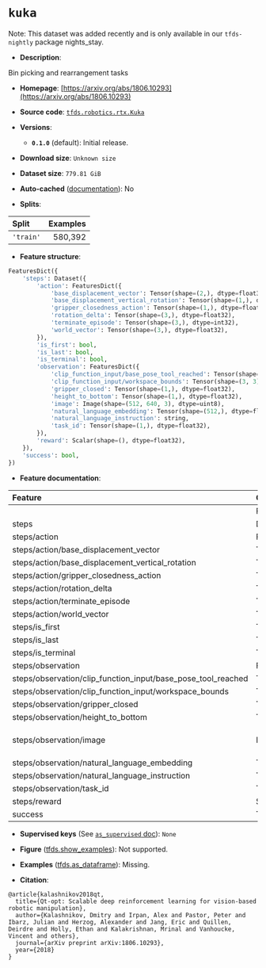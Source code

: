<div itemscope itemtype="http://schema.org/Dataset">
  <div itemscope itemprop="includedInDataCatalog" itemtype="http://schema.org/DataCatalog">
    <meta itemprop="name" content="TensorFlow Datasets" />
  </div>
  <meta itemprop="name" content="kuka" />
  <meta itemprop="description" content="Bin picking and rearrangement tasks&#10;&#10;To use this dataset:&#10;&#10;```python&#10;import tensorflow_datasets as tfds&#10;&#10;ds = tfds.load(&#x27;kuka&#x27;, split=&#x27;train&#x27;)&#10;for ex in ds.take(4):&#10;  print(ex)&#10;```&#10;&#10;See [the guide](https://www.tensorflow.org/datasets/overview) for more&#10;informations on [tensorflow_datasets](https://www.tensorflow.org/datasets).&#10;&#10;" />
  <meta itemprop="url" content="https://www.tensorflow.org/datasets/catalog/kuka" />
  <meta itemprop="sameAs" content="https://arxiv.org/abs/1806.10293" />
  <meta itemprop="citation" content="@article{kalashnikov2018qt,&#10;  title={Qt-opt: Scalable deep reinforcement learning for vision-based robotic manipulation},&#10;  author={Kalashnikov, Dmitry and Irpan, Alex and Pastor, Peter and Ibarz, Julian and Herzog, Alexander and Jang, Eric and Quillen, Deirdre and Holly, Ethan and Kalakrishnan, Mrinal and Vanhoucke, Vincent and others},&#10;  journal={arXiv preprint arXiv:1806.10293},&#10;  year={2018}&#10;}" />
</div>

# `kuka`


Note: This dataset was added recently and is only available in our
`tfds-nightly` package
<span class="material-icons" title="Available only in the tfds-nightly package">nights_stay</span>.

*   **Description**:

Bin picking and rearrangement tasks

*   **Homepage**:
    [https://arxiv.org/abs/1806.10293](https://arxiv.org/abs/1806.10293)

*   **Source code**:
    [`tfds.robotics.rtx.Kuka`](https://github.com/tensorflow/datasets/tree/master/tensorflow_datasets/robotics/rtx/rtx.py)

*   **Versions**:

    *   **`0.1.0`** (default): Initial release.

*   **Download size**: `Unknown size`

*   **Dataset size**: `779.81 GiB`

*   **Auto-cached**
    ([documentation](https://www.tensorflow.org/datasets/performances#auto-caching)):
    No

*   **Splits**:

Split     | Examples
:-------- | -------:
`'train'` | 580,392

*   **Feature structure**:

```python
FeaturesDict({
    'steps': Dataset({
        'action': FeaturesDict({
            'base_displacement_vector': Tensor(shape=(2,), dtype=float32),
            'base_displacement_vertical_rotation': Tensor(shape=(1,), dtype=float32),
            'gripper_closedness_action': Tensor(shape=(1,), dtype=float32),
            'rotation_delta': Tensor(shape=(3,), dtype=float32),
            'terminate_episode': Tensor(shape=(3,), dtype=int32),
            'world_vector': Tensor(shape=(3,), dtype=float32),
        }),
        'is_first': bool,
        'is_last': bool,
        'is_terminal': bool,
        'observation': FeaturesDict({
            'clip_function_input/base_pose_tool_reached': Tensor(shape=(7,), dtype=float32),
            'clip_function_input/workspace_bounds': Tensor(shape=(3, 3), dtype=float32),
            'gripper_closed': Tensor(shape=(1,), dtype=float32),
            'height_to_bottom': Tensor(shape=(1,), dtype=float32),
            'image': Image(shape=(512, 640, 3), dtype=uint8),
            'natural_language_embedding': Tensor(shape=(512,), dtype=float32),
            'natural_language_instruction': string,
            'task_id': Tensor(shape=(1,), dtype=float32),
        }),
        'reward': Scalar(shape=(), dtype=float32),
    }),
    'success': bool,
})
```

*   **Feature documentation**:

Feature                                                      | Class        | Shape         | Dtype   | Description
:----------------------------------------------------------- | :----------- | :------------ | :------ | :----------
                                                             | FeaturesDict |               |         |
steps                                                        | Dataset      |               |         |
steps/action                                                 | FeaturesDict |               |         |
steps/action/base_displacement_vector                        | Tensor       | (2,)          | float32 |
steps/action/base_displacement_vertical_rotation             | Tensor       | (1,)          | float32 |
steps/action/gripper_closedness_action                       | Tensor       | (1,)          | float32 |
steps/action/rotation_delta                                  | Tensor       | (3,)          | float32 |
steps/action/terminate_episode                               | Tensor       | (3,)          | int32   |
steps/action/world_vector                                    | Tensor       | (3,)          | float32 |
steps/is_first                                               | Tensor       |               | bool    |
steps/is_last                                                | Tensor       |               | bool    |
steps/is_terminal                                            | Tensor       |               | bool    |
steps/observation                                            | FeaturesDict |               |         |
steps/observation/clip_function_input/base_pose_tool_reached | Tensor       | (7,)          | float32 |
steps/observation/clip_function_input/workspace_bounds       | Tensor       | (3, 3)        | float32 |
steps/observation/gripper_closed                             | Tensor       | (1,)          | float32 |
steps/observation/height_to_bottom                           | Tensor       | (1,)          | float32 |
steps/observation/image                                      | Image        | (512, 640, 3) | uint8   |
steps/observation/natural_language_embedding                 | Tensor       | (512,)        | float32 |
steps/observation/natural_language_instruction               | Tensor       |               | string  |
steps/observation/task_id                                    | Tensor       | (1,)          | float32 |
steps/reward                                                 | Scalar       |               | float32 |
success                                                      | Tensor       |               | bool    |

*   **Supervised keys** (See
    [`as_supervised` doc](https://www.tensorflow.org/datasets/api_docs/python/tfds/load#args)):
    `None`

*   **Figure**
    ([tfds.show_examples](https://www.tensorflow.org/datasets/api_docs/python/tfds/visualization/show_examples)):
    Not supported.

*   **Examples**
    ([tfds.as_dataframe](https://www.tensorflow.org/datasets/api_docs/python/tfds/as_dataframe)):
    Missing.

*   **Citation**:

```
@article{kalashnikov2018qt,
  title={Qt-opt: Scalable deep reinforcement learning for vision-based robotic manipulation},
  author={Kalashnikov, Dmitry and Irpan, Alex and Pastor, Peter and Ibarz, Julian and Herzog, Alexander and Jang, Eric and Quillen, Deirdre and Holly, Ethan and Kalakrishnan, Mrinal and Vanhoucke, Vincent and others},
  journal={arXiv preprint arXiv:1806.10293},
  year={2018}
}
```

